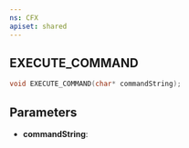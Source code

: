```yaml
---
ns: CFX
apiset: shared
---
```

## EXECUTE_COMMAND

```c
void EXECUTE_COMMAND(char* commandString);
```


## Parameters
* **commandString**: 

